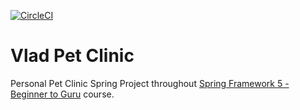 [![CircleCI](https://dl.circleci.com/status-badge/img/gh/vlad-nitu/vlad-pet-clinic/tree/main.svg?style=svg)](https://dl.circleci.com/status-badge/redirect/gh/vlad-nitu/vlad-pet-clinic/tree/main)
# Vlad Pet Clinic
Personal Pet Clinic Spring Project throughout [Spring Framework 5 - Beginner to Guru](https://www.udemy.com/testing-spring-boot-beginner-to-guru/?couponCode=GITHUB_REPO) course.

